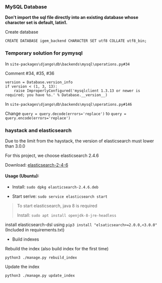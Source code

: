 ### MySQL Database

**Don't import the sql file directly into an existing database whose character set is default, latin1.**

Create database

```
CREATE DATABASE igem_backend CHARACTER SET utf8 COLLATE utf8_bin;
```

### Temporary solution for pymysql

In ```site-packages\django\db\backends\mysql\operations.py#34```

Comment #34, #35, #36

```
version = Database.version_info
if version < (1, 3, 13):
    raise ImproperlyConfigured('mysqlclient 1.3.13 or newer is required; you have %s.' % Database.__version__)
```

In ```site-packages\django\db\backends\mysql\operations.py#146```

Change ```query = query.decode(errors='replace')``` to ```query = query.encode(errors='replace')```



### haystack and elasticsearch

Due to the limit from the haystack, the version of elasticsearch must lower than 3.0.0

For this project, we choose elasticsearch 2.4.6

Download: [elasticsearch-2-4-6](https://www.elastic.co/cn/downloads/past-releases/elasticsearch-2-4-6)

#### Usage (Ubuntu): 

- Install: ```sudo dpkg elasticsearch-2.4.6.deb```

- Start serive: ```sudo service elasticsearch start```

> To start elasticsearch, java 8 is required
>
> Install: ```sudo apt install openjdk-8-jre-headless```

install elasticsearch-dsl using ```pip3 install "elsaticsearch>=2.0.0,<3.0.0"```(Included in requirements.txt)

- Build indexes

Rebuild the index (also build index for the first time)

```python3 ./manage.py rebuild_index```

Update the index

```python3 ./manage.py update_index```